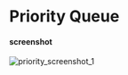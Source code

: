 Priority Queue
====

#### screenshot ####

![priority_screenshot_1](https://github.com/pench3r/Program-Study/blob/master/c/Algorithm/priorityqueue/priority_1.png)
